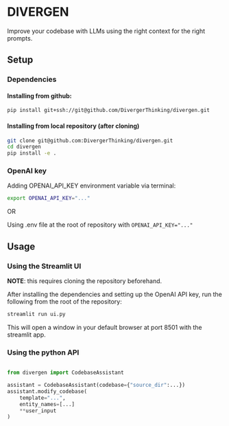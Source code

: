 # DIVERGEN

Improve your codebase with LLMs using the right context for the right prompts.

## Setup

### Dependencies

#### Installing from github:

```bash
pip install git+ssh://git@github.com/DivergerThinking/divergen.git
```

#### Installing from local repository (after cloning)

```bash
git clone git@github.com:DivergerThinking/divergen.git
cd divergen
pip install -e .
```

### OpenAI key

Adding OPENAI_API_KEY environment variable via terminal:

```bash
export OPENAI_API_KEY="..."
```

OR

Using .env file at the root of repository with `OPENAI_API_KEY="..."`


## Usage

### Using the Streamlit UI

**NOTE**: this requires cloning the repository beforehand.

After installing the dependencies and setting up the OpenAI API key, run the following from the root of the repository:

```bash
streamlit run ui.py
```

This will open a window in your default browser at port 8501 with the streamlit app.

### Using the python API

```python

from divergen import CodebaseAssistant

assistant = CodebaseAssistant(codebase={"source_dir":...})
assistant.modify_codebase(
    template="...",
    entity_names=[...]
    **user_input
)
```
